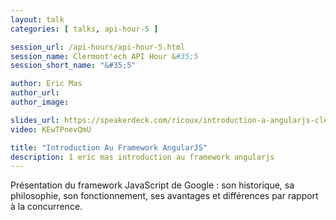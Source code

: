 ```yaml
---
layout: talk
categories: [ talks, api-hour-5 ]

session_url: /api-hours/api-hour-5.html
session_name: Clermont'ech API Hour &#35;5
session_short_name: "&#35;5"

author: Eric Mas
author_url:
author_image:

slides_url: https://speakerdeck.com/ricoux/introduction-a-angularjs-clermontech
video: KEwTPnevQmU

title: "Introduction Au Framework AngularJS"
description: 1 eric mas introduction au framework angularjs
---
```




Présentation du framework JavaScript de Google : son historique, sa philosophie,
son fonctionnement, ses avantages et différences par rapport à la concurrence.
